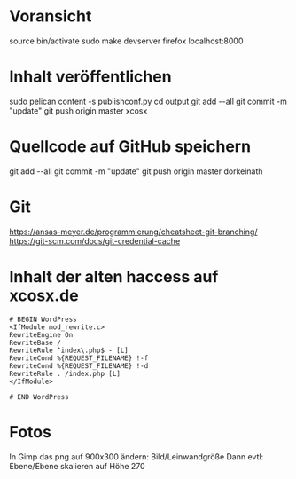 # Voransicht
source bin/activate
sudo make devserver
firefox localhost:8000

# Inhalt veröffentlichen
sudo pelican content -s publishconf.py
cd output
git add --all
git commit -m "update"
git push origin master
xcosx

# Quellcode auf GitHub speichern
git add --all
git commit -m "update"
git push origin master
dorkeinath


# Git
https://ansas-meyer.de/programmierung/cheatsheet-git-branching/
https://git-scm.com/docs/git-credential-cache

# Inhalt der alten haccess auf xcosx.de

```
# BEGIN WordPress
<IfModule mod_rewrite.c>
RewriteEngine On
RewriteBase /
RewriteRule ^index\.php$ - [L]
RewriteCond %{REQUEST_FILENAME} !-f
RewriteCond %{REQUEST_FILENAME} !-d
RewriteRule . /index.php [L]
</IfModule>

# END WordPress
```

# Fotos
In Gimp das png auf 900x300 ändern: Bild/Leinwandgröße
Dann evtl: Ebene/Ebene skalieren auf Höhe 270
